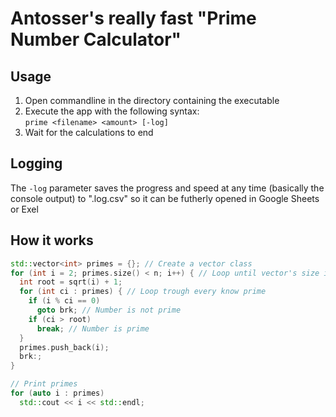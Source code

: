 # Antosser's really fast "Prime Number Calculator"
## Usage
1. Open commandline in the directory containing the executable  
1. Execute the app with the following syntax:  
```prime <filename> <amount> [-log]```
1. Wait for the calculations to end  

## Logging
The `-log` parameter saves the progress and speed at any time (basically the console output) to "<filename>.log.csv" so it can be futherly opened in Google Sheets or Exel

## How it works
```cpp
std::vector<int> primes = {}; // Create a vector class
for (int i = 2; primes.size() < n; i++) { // Loop until vector's size is n
  int root = sqrt(i) + 1;
  for (int ci : primes) { // Loop trough every know prime
    if (i % ci == 0)
      goto brk; // Number is not prime
    if (ci > root)
      break; // Number is prime
  }
  primes.push_back(i);
  brk:;
}

// Print primes
for (auto i : primes)
  std::cout << i << std::endl;
```

